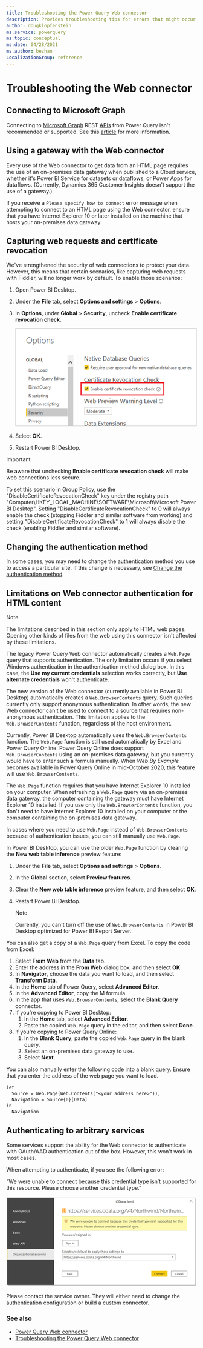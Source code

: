 ```yaml
---
title: Troubleshooting the Power Query Web connector
description: Provides troubleshooting tips for errors that might occur when using the Power Query Web connector to connect to a web site.
author: dougklopfenstein
ms.service: powerquery
ms.topic: conceptual
ms.date: 04/28/2021
ms.author: bezhan
LocalizationGroup: reference
---
```


# Troubleshooting the Web connector

## Connecting to Microsoft Graph

Connecting to [Microsoft Graph](/graph/overview) REST [APIs](https://graph.microsoft.com) from Power Query isn't recommended or supported. See this [article](../../connecting-to-graph.md) for more information.

## Using a gateway with the Web connector

Every use of the Web connector to get data from an HTML page requires the use of an on-premises data gateway when published to a Cloud service, whether it's Power BI Service for datasets or dataflows, or Power Apps for dataflows. (Currently, Dynamics 365 Customer Insights doesn't support the use of a gateway.) <!-- The only exception is when using Power BI Desktop with the **New web table inference** option turned on, and then publishing that report to the Power BI service. The **New web table inference** option can be enabled or disabled in Power BI Desktop by going to **File** > **Options and settings** > **Options** > **Preview features**. The option is enabled by default. -->

If you receive a `Please specify how to connect` error message when attempting to connect to an HTML page using the Web connector, ensure that you have Internet Explorer 10 or later installed on the machine that hosts your on-premises data gateway. 

## Capturing web requests and certificate revocation

We've strengthened the security of web connections to protect your data. However, this means that certain scenarios, like capturing web requests with Fiddler, will no longer work by default. To enable those scenarios:

1. Open Power BI Desktop.
2. Under the **File** tab, select **Options and settings** > **Options**.
3. In **Options**, under **Global** > **Security**, uncheck **Enable certificate revocation check**.

   ![Image with the Enable certificate revocation check box selected.](../../images/web-certificate-revocation.png)

4. Select **OK**.
5. Restart Power BI Desktop.

>[!IMPORTANT]
>Be aware that unchecking **Enable certificate revocation check** will make web connections less secure.

To set this scenario in Group Policy, use the "DisableCertificateRevocationCheck" key under the registry path "Computer\HKEY_LOCAL_MACHINE\SOFTWARE\Microsoft\Microsoft Power BI Desktop". Setting "DisableCertificateRevocationCheck" to 0 will always enable the check (stopping Fiddler and similar software from working) and setting "DisableCertificateRevocationCheck" to 1 will always disable the check (enabling Fiddler and similar software).

## Changing the authentication method

In some cases, you may need to change the authentication method you use to access a particular site. If this change is necessary, see [Change the authentication method](../../connectorauthentication.md#change-the-authentication-method).

## Limitations on Web connector authentication for HTML content

>[!NOTE]
> The limitations described in this section only apply to HTML web pages. Opening other kinds of files from the web using this connector isn't affected by these limitations.

The legacy Power Query Web connector automatically creates a `Web.Page` query that supports authentication. The only limitation occurs if you select Windows authentication in the authentication method dialog box. In this case, the **Use my current credentials** selection works correctly, but **Use alternate credentials** won't authenticate.

The new version of the Web connector (currently available in Power BI Desktop) automatically creates a `Web.BrowserContents` query. Such queries currently only support anonymous authentication. In other words, the new Web connector can't be used to connect to a source that requires non-anonymous authentication. This limitation applies to the `Web.BrowserContents` function, regardless of the host environment.

Currently, Power BI Desktop automatically uses the `Web.BrowserContents` function. The `Web.Page` function is still used automatically by Excel and Power Query Online. Power Query Online does support `Web.BrowserContents` using an on-premises data gateway, but you currently would have to enter such a formula manually. When *Web By Example* becomes available in Power Query Online in mid-October 2020, this feature will use `Web.BrowserContents`.

The `Web.Page` function requires that you have Internet Explorer 10 installed on your computer. When refreshing a `Web.Page` query via an on-premises data gateway, the computer containing the gateway must have Internet Explorer 10 installed. If you use only the `Web.BrowserContents` function, you don't need to have Internet Explorer 10 installed on your computer or the computer containing the on-premises data gateway.

In cases where you need to use `Web.Page` instead of `Web.BrowserContents` because of authentication issues, you can still manually use `Web.Page`.

In Power BI Desktop, you can use the older `Web.Page` function by clearing the **New web table inference** preview feature:

1. Under the **File** tab, select **Options and settings** > **Options**.
2. In the **Global** section, select **Preview features**.
3. Clear the **New web table inference** preview feature, and then select **OK**.
4. Restart Power BI Desktop.

    >[!NOTE]
    >Currently, you can't turn off the use of `Web.BrowserContents` in Power BI Desktop optimized for Power BI Report Server.

You can also get a copy of a `Web.Page` query from Excel. To copy the code from Excel:

1. Select **From Web** from the **Data** tab.
2. Enter the address in the **From Web** dialog box, and then select **OK**.
3. In **Navigator**, choose the data you want to load, and then select **Transform Data**.
4. In the **Home** tab of Power Query, select **Advanced Editor**. 
5. In the **Advanced Editor**, copy the M formula.
6. In the app that uses `Web.BrowserContents`, select the **Blank Query** connector.
7. If you're copying to Power BI Desktop:
    1. In the **Home** tab, select **Advanced Editor**.
    2. Paste the copied `Web.Page` query in the editor, and then select **Done**.
8. If you're copying to Power Query Online:
    1. In the **Blank Query**, paste the copied `Web.Page` query in the blank query.
    2. Select an on-premises data gateway to use.
    3. Select **Next**. 

You can also manually enter the following code into a blank query. Ensure that you enter the address of the web page you want to load.

```powerqury-m
let
  Source = Web.Page(Web.Contents("<your address here>")),
  Navigation = Source{0}[Data]
in
  Navigation
```

## Authenticating to arbitrary services

Some services support the ability for the Web connector to authenticate with OAuth/AAD authentication out of the box. However, this won't work in most cases.

When attempting to authenticate, if you see the following error:

“We were unable to connect because this credential type isn’t supported for this resource. Please choose another credential type.”

   ![Error from connecting to an endpoint that doesn't support OAuth with the web connector.](../../images/credential-type-not-supported.png)

Please contact the service owner. They will either need to change the authentication configuration or build a custom connector.

### See also

* [Power Query Web connector](web.md)
* [Troubleshooting the Power Query Web connector](web-troubleshoot.md)